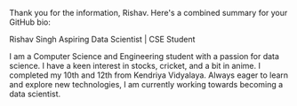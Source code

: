 
Thank you for the information, Rishav. Here's a combined summary for your GitHub bio:

Rishav Singh
Aspiring Data Scientist | CSE Student

I am a Computer Science and Engineering student with a passion for data science. I have a keen interest in stocks, cricket, and a bit in anime. I completed my 10th and 12th from Kendriya Vidyalaya. Always eager to learn and explore new technologies, I am currently working towards becoming a data scientist.

